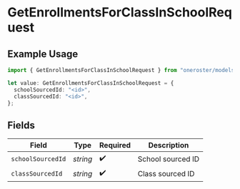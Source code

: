 # GetEnrollmentsForClassInSchoolRequest

## Example Usage

```typescript
import { GetEnrollmentsForClassInSchoolRequest } from "oneroster/models/operations";

let value: GetEnrollmentsForClassInSchoolRequest = {
  schoolSourcedId: "<id>",
  classSourcedId: "<id>",
};
```

## Fields

| Field              | Type               | Required           | Description        |
| ------------------ | ------------------ | ------------------ | ------------------ |
| `schoolSourcedId`  | *string*           | :heavy_check_mark: | School sourced ID  |
| `classSourcedId`   | *string*           | :heavy_check_mark: | Class sourced ID   |
